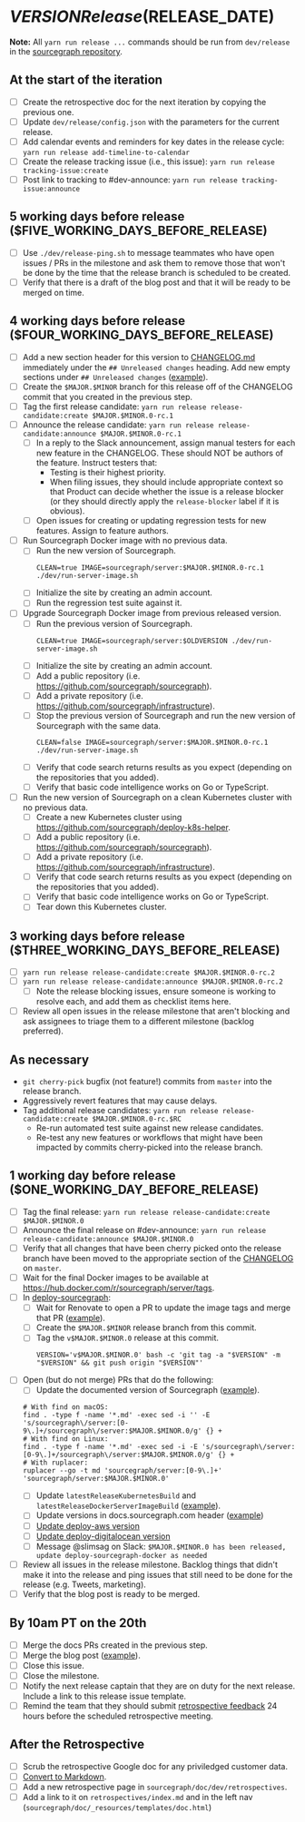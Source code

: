 <!--
This template is used for our monthly major/minor releases of Sourcegraph.
It is not used for patch releases. See [patch_release_issue_template.md](patch_release_issue_template.md)
for the patch release checklist.

Run a find replace on:
- $MAJOR
- $MINOR
- $RELEASE_DATE
- $FIVE_WORKING_DAYS_BEFORE_RELEASE
- $FOUR_WORKING_DAYS_BEFORE_RELEASE
- $THREE_WORKING_DAYS_BEFORE_RELEASE
- $ONE_WORKING_DAY_BEFORE_RELEASE
-->

# $VERSION Release ($RELEASE_DATE)

**Note:** All `yarn run release ...` commands should be run from `dev/release` in the [sourcegraph repository](https://github.com/sourcegraph/sourcegraph).

## At the start of the iteration

- [ ] Create the retrospective doc for the next iteration by copying the previous one.
- [ ] Update `dev/release/config.json` with the parameters for the current release.
- [ ] Add calendar events and reminders for key dates in the release cycle: `yarn run release add-timeline-to-calendar`
- [ ] Create the release tracking issue (i.e., this issue): `yarn run release tracking-issue:create`
- [ ] Post link to tracking to #dev-announce: `yarn run release tracking-issue:announce`

## 5 working days before release ($FIVE_WORKING_DAYS_BEFORE_RELEASE)

- [ ] Use `./dev/release-ping.sh` to message teammates who have open issues / PRs in the milestone and ask them to remove those that won't be done by the time that the release branch is scheduled to be created.
- [ ] Verify that there is a draft of the blog post and that it will be ready to be merged on time.

## 4 working days before release ($FOUR_WORKING_DAYS_BEFORE_RELEASE)

- [ ] Add a new section header for this version to [CHANGELOG.md](https://github.com/sourcegraph/sourcegraph/blob/master/CHANGELOG.md#unreleased) immediately under the `## Unreleased changes` heading. Add new empty sections under `## Unreleased changes` ([example](https://github.com/sourcegraph/sourcegraph/pull/2323)).
- [ ] Create the `$MAJOR.$MINOR` branch for this release off of the CHANGELOG commit that you created in the previous step.
- [ ] Tag the first release candidate: `yarn run release release-candidate:create $MAJOR.$MINOR.0-rc.1`
- [ ] Announce the release candidate: `yarn run release release-candidate:announce $MAJOR.$MINOR.0-rc.1`
  - [ ] In a reply to the Slack announcement, assign manual testers for each new feature in the CHANGELOG. These should NOT be authors of the feature. Instruct testers that:
    - Testing is their highest priority.
    - When filing issues, they should include appropriate context so that Product can decide whether
      the issue is a release blocker (or they should directly apply the `release-blocker` label if
      it is obvious).
  - [ ] Open issues for creating or updating regression tests for new features. Assign to feature authors.
- [ ] Run Sourcegraph Docker image with no previous data.
    - [ ] Run the new version of Sourcegraph.
        ```
        CLEAN=true IMAGE=sourcegraph/server:$MAJOR.$MINOR.0-rc.1 ./dev/run-server-image.sh
        ```
    - [ ] Initialize the site by creating an admin account.
    - [ ] Run the regression test suite against it.
- [ ] Upgrade Sourcegraph Docker image from previous released version.
    - [ ] Run the previous version of Sourcegraph.
        ```
        CLEAN=true IMAGE=sourcegraph/server:$OLDVERSION ./dev/run-server-image.sh
        ```
    - [ ] Initialize the site by creating an admin account.
    - [ ] Add a public repository (i.e. https://github.com/sourcegraph/sourcegraph).
    - [ ] Add a private repository (i.e. https://github.com/sourcegraph/infrastructure).
    - [ ] Stop the previous version of Sourcegraph and run the new version of Sourcegraph with the same data.
        ```
        CLEAN=false IMAGE=sourcegraph/server:$MAJOR.$MINOR.0-rc.1 ./dev/run-server-image.sh
        ```
    - [ ] Verify that code search returns results as you expect (depending on the repositories that you added).
    - [ ] Verify that basic code intelligence works on Go or TypeScript.
- [ ] Run the new version of Sourcegraph on a clean Kubernetes cluster with no previous data.
    - [ ] Create a new Kubernetes cluster using https://github.com/sourcegraph/deploy-k8s-helper.
    - [ ] Add a public repository (i.e. https://github.com/sourcegraph/sourcegraph).
    - [ ] Add a private repository (i.e. https://github.com/sourcegraph/infrastructure).
    - [ ] Verify that code search returns results as you expect (depending on the repositories that you added).
    - [ ] Verify that basic code intelligence works on Go or TypeScript.
    - [ ] Tear down this Kubernetes cluster.

## 3 working days before release ($THREE_WORKING_DAYS_BEFORE_RELEASE)

- [ ] `yarn run release release-candidate:create $MAJOR.$MINOR.0-rc.2`
- [ ] `yarn run release release-candidate:announce $MAJOR.$MINOR.0-rc.2`
  - [ ] Note the release blocking issues, ensure someone is working to resolve each, and add them as checklist items here.
- [ ] Review all open issues in the release milestone that aren't blocking and ask assignees to triage them to a different milestone (backlog preferred).

## As necessary

- `git cherry-pick` bugfix (not feature!) commits from `master` into the release branch.
- Aggressively revert features that may cause delays.
- Tag additional release candidates: `yarn run release release-candidate:create $MAJOR.$MINOR.0-rc.$RC`
  - Re-run automated test suite against new release candidates.
  - Re-test any new features or workflows that might have been impacted by commits cherry-picked into the release branch.

## 1 working day before release ($ONE_WORKING_DAY_BEFORE_RELEASE)

- [ ] Tag the final release: `yarn run release release-candidate:create $MAJOR.$MINOR.0`
- [ ] Announce the final release on #dev-announce: `yarn run release release-candidate:announce $MAJOR.$MINOR.0`
- [ ] Verify that all changes that have been cherry picked onto the release branch have been moved to the appropriate section of the [CHANGELOG](https://github.com/sourcegraph/sourcegraph/blob/master/CHANGELOG.md) on `master`.
- [ ] Wait for the final Docker images to be available at https://hub.docker.com/r/sourcegraph/server/tags.
- [ ] In [deploy-sourcegraph](https://github.com/sourcegraph/deploy-sourcegraph):
    - [ ] Wait for Renovate to open a PR to update the image tags and merge that PR ([example](https://github.com/sourcegraph/deploy-sourcegraph/pull/199)).
    - [ ] Create the `$MAJOR.$MINOR` release branch from this commit.
    - [ ] Tag the `v$MAJOR.$MINOR.0` release at this commit.
        ```
        VERSION='v$MAJOR.$MINOR.0' bash -c 'git tag -a "$VERSION" -m "$VERSION" && git push origin "$VERSION"'
        ```
- [ ] Open (but do not merge) PRs that do the following:
    - [ ] Update the documented version of Sourcegraph ([example](https://github.com/sourcegraph/sourcegraph/pull/2370/commits/701780fefa5809abb16669c9fb29738ec3bb2039)).
    ```
    # With find on macOS:
    find . -type f -name '*.md' -exec sed -i '' -E 's/sourcegraph\/server:[0-9\.]+/sourcegraph\/server:$MAJOR.$MINOR.0/g' {} +
    # With find on Linux:
    find . -type f -name '*.md' -exec sed -i -E 's/sourcegraph\/server:[0-9\.]+/sourcegraph\/server:$MAJOR.$MINOR.0/g' {} +
    # With ruplacer:
    ruplacer --go -t md 'sourcegraph/server:[0-9\.]+' 'sourcegraph/server:$MAJOR.$MINOR.0'
    ```
    - [ ] Update `latestReleaseKubernetesBuild` and `latestReleaseDockerServerImageBuild` ([example](https://github.com/sourcegraph/sourcegraph/pull/2370/commits/15925f2769564225e37013acb52d9d0b30e1336c)).
    - [ ] Update versions in docs.sourcegraph.com header ([example](https://github.com/sourcegraph/sourcegraph/pull/2701/commits/386e5ecb5225ab9c8ccc9791b489160ed7c984a2))
    - [ ] [Update deploy-aws version](https://github.com/sourcegraph/deploy-sourcegraph-aws/edit/master/ec2/resources/user-data.sh#L3)
    - [ ] [Update deploy-digitalocean version ](https://github.com/sourcegraph/deploy-sourcegraph-digitalocean/edit/master/resources/user-data.sh#L3)
    - [ ] Message @slimsag on Slack: `$MAJOR.$MINOR.0 has been released, update deploy-sourcegraph-docker as needed`
- [ ] Review all issues in the release milestone. Backlog things that didn't make it into the release and ping issues that still need to be done for the release (e.g. Tweets, marketing).
- [ ] Verify that the blog post is ready to be merged.

## By 10am PT on the 20th

- [ ] Merge the docs PRs created in the previous step.
- [ ] Merge the blog post ([example](https://github.com/sourcegraph/about/pull/83)).
- [ ] Close this issue.
- [ ] Close the milestone.
- [ ] Notify the next release captain that they are on duty for the next release. Include a link to this release issue template.
- [ ] Remind the team that they should submit [retrospective feedback](../../../retrospectives/index.md) 24 hours before the scheduled retrospective meeting.

## After the Retrospective

- [ ] Scrub the retrospective Google doc for any priviledged customer data.
- [ ] [Convert to Markdown](https://gsuite.google.com/marketplace/app/docs_to_markdown/700168918607).
- [ ] Add a new retrospective page in `sourcegraph/doc/dev/retrospectives`.
- [ ] Add a link to it on `retrospectives/index.md` and in the left nav (`sourcegraph/doc/_resources/templates/doc.html`)
